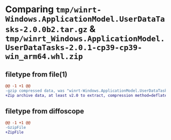 # Comparing `tmp/winrt-Windows.ApplicationModel.UserDataTasks-2.0.0b2.tar.gz` & `tmp/winrt_Windows.ApplicationModel.UserDataTasks-2.0.1-cp39-cp39-win_arm64.whl.zip`

## filetype from file(1)

```diff
@@ -1 +1 @@
-gzip compressed data, was "winrt-Windows.ApplicationModel.UserDataTasks-2.0.0b2.tar", last modified: Sat Dec  2 18:20:35 2023, max compression
+Zip archive data, at least v2.0 to extract, compression method=deflate
```

## filetype from diffoscope

```diff
@@ -1 +1 @@
-GzipFile
+ZipFile
```

